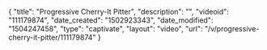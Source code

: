 {
    "title": "Progressive Cherry-It Pitter",
    "description": "",
    "videoid": "111179874",
    "date_created": "1502923343",
    "date_modified": "1504247458",
    "type": "captivate",
    "layout": "video",
    "url": "\/v\/progressive-cherry-it-pitter\/111179874"
}